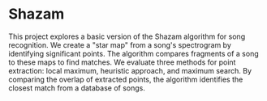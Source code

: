 # Shazam
This project explores a basic version of the Shazam algorithm for song recognition. We create a "star map" from a song's spectrogram by identifying significant points. The algorithm compares fragments of a song to these maps to find matches. We evaluate three methods for point extraction: local maximum, heuristic approach, and maximum search. By comparing the overlap of extracted points, the algorithm identifies the closest match from a database of songs.
